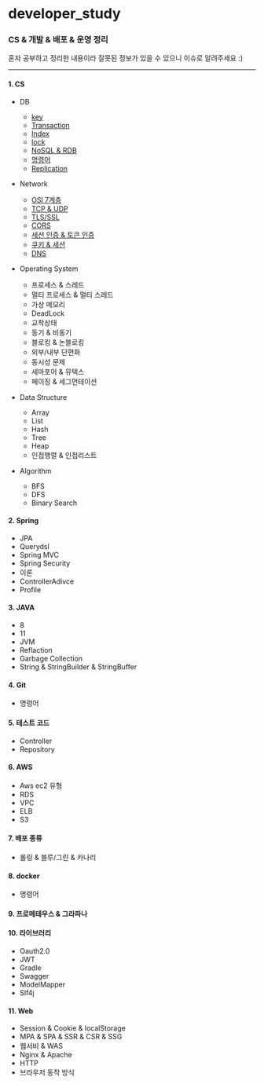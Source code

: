 # developer_study

### CS & 개발 & 배포 & 운영 정리

혼자 공부하고 정리한 내용이라 잘못된 정보가 있을 수 있으니 이슈로 알려주세요 :)

----

#### 1. CS
+ DB
  - [key](https://github.com/greeneryjin/developer_study/blob/main/DB/key.md)
  - [Transaction](https://github.com/greeneryjin/developer_study/blob/main/DB/Transction.md)
  - [Index](https://github.com/greeneryjin/developer_study/blob/main/DB/Index.md)
  - [lock](https://github.com/greeneryjin/developer_study/blob/main/DB/Lock.md)
  - [NoSQL & RDB](https://github.com/greeneryjin/developer_study/blob/main/DB/NoSQL%20&%20RDB.md)
  - [명령어](https://github.com/greeneryjin/developer_study/blob/main/DB/%EB%AA%85%EB%A0%B9%EC%96%B4.md)
  - [Replication](https://github.com/greeneryjin/developer_study/blob/main/DB/Replication.md)
 
    
+ Network
    - [OSl 7계층](https://github.com/greeneryjin/developer_study/blob/main/Network/OSl%207%EA%B3%84%EC%B8%B5.md)
    - [TCP & UDP]()
    - [TLS/SSL]()
    - [CORS]()
    - [세션 인증 & 토큰 인증]()
    - [쿠키 & 세션]()
    - [DNS](https://github.com/greeneryjin/developer_study/blob/main/Network/DNS.md)
 
      
+ Operating System
    - 프로세스 & 스레드
    - 멀티 프로세스 & 멀티 스레드
    - 가상 메모리
    - DeadLock
    - 교착상태
    - 동기 & 비동기
    - 블로킹 & 논블로킹
    - 외부/내부 단편화
    - 동시성 문제
    - 세마포어 & 뮤텍스
    - 페이징 & 세그먼테이션
 
      
+ Data Structure
    - Array
    - List
    - Hash
    - Tree
    - Heap
    - 인접행렬 & 인접리스트

+ Algorithm
    - BFS
    - DFS
    - Binary Search
      

#### 2. Spring
  - JPA
  - Querydsl
  - Spring MVC
  - Spring Security
  - 이론
  - ControllerAdivce
  - Profile
    

#### 3. JAVA
  - 8
  - 11
  - JVM
  - Reflaction
  - Garbage Collection
  - String & StringBuilder & StringBuffer

#### 4. Git
  - 명령어

#### 5. 테스트 코드
  - Controller
  - Repository
    

#### 6. AWS
  - Aws ec2 유형
  - RDS
  - VPC
  - ELB
  - S3
    

#### 7. 배포 종류
  - 롤링 & 블루/그린 & 카나리
    

#### 8. docker 
  - 명령어
    

#### 9. 프로메테우스 & 그라파나


#### 10. 라이브러리
  - Oauth2.0
  - JWT
  - Gradle
  - Swagger
  - ModelMapper
  - Slf4j


#### 11. Web
  - Session & Cookie & localStorage
  - MPA & SPA & SSR & CSR & SSG
  - 웹서비 & WAS
  - Nginx & Apache
  - HTTP
  - 브라우저 동작 방식

